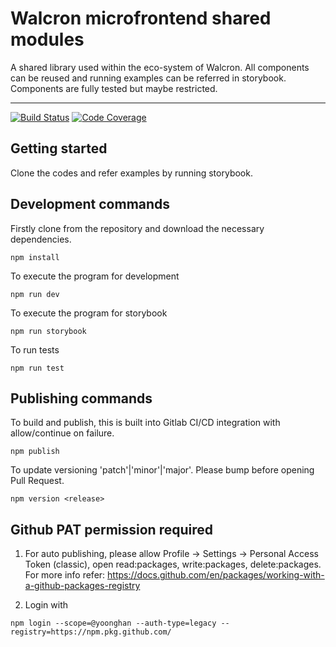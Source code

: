 # Walcron microfrontend shared modules

A shared library used within the eco-system of Walcron. All components can be reused and running examples can be referred in storybook. Components are fully tested but maybe restricted.

---

[![Build Status][build-badge]][build]
[![Code Coverage][coverage-badge]][coverage]

## Getting started

Clone the codes and refer examples by running storybook.

## Development commands

Firstly clone from the repository and download the necessary dependencies.

`npm install`

To execute the program for development

`npm run dev`

To execute the program for storybook

`npm run storybook`

To run tests

`npm run test`

## Publishing commands

To build and publish, this is built into Gitlab CI/CD integration with allow/continue on failure.

`npm publish`

To update versioning 'patch'|'minor'|'major'. Please bump before opening Pull Request.

`npm version <release>`

## Github PAT permission required

1. For auto publishing, please allow Profile -> Settings -> Personal Access Token (classic), open read:packages, write:packages, delete:packages. For more info refer: https://docs.github.com/en/packages/working-with-a-github-packages-registry

2. Login with

`npm login --scope=@yoonghan --auth-type=legacy --registry=https://npm.pkg.github.com/`

[build-badge]: https://img.shields.io/github/actions/workflow/status/yoonghan/walcron-microfrontend-shared/pull-request.yml
[build]: https://github.com/yoonghan/walcron-microfrontend-shared/actions?query=workflow
[coverage-badge]: https://img.shields.io/codecov/c/github/yoonghan/walcron-microfrontend-shared.svg?style=flat-square
[coverage]: https://codecov.io/gh/yoonghan/walcron-microfrontend-shared
